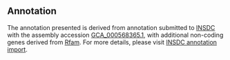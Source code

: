 

Annotation
----------

The annotation presented is derived from annotation submitted to
[INSDC](http://www.insdc.org) with the assembly accession
[GCA\_000568365.1](http://www.ebi.ac.uk/ena/data/view/GCA_000568365.1),
with additional non-coding genes derived from
[Rfam](http://rfam.xfam.org/). For more details, please visit [INSDC
annotation
import](http://ensemblgenomes.org/info/data/insdc_annotation).

